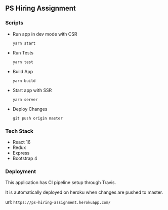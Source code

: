 ## PS Hiring Assignment

### Scripts

-   Run app in dev mode with CSR

    `yarn start`

-  Run Tests

    `yarn test`
    
-  Build App

    `yarn build`
   
-  Start app with SSR 

    `yarn server`
    
-   Deploy Changes

    `git push origin master`



### Tech Stack

-   React 16 
-   Redux
-   Express
-   Bootstrap 4


### Deployment
    
This application has CI pipeline setup through Travis. 

It is automatically deployed on heroku when changes are pushed to master.

url: `https://ps-hiring-assignment.herokuapp.com/`
 